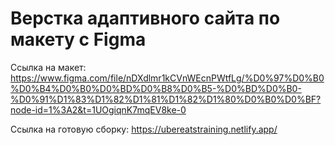 # Верстка адаптивного сайта по макету с Figma

Ссылка на макет:
https://www.figma.com/file/nDXdlmr1kCVnWEcnPWtfLg/%D0%97%D0%B0%D0%B4%D0%B0%D0%BD%D0%B8%D0%B5-%D0%BD%D0%B0-%D0%91%D1%83%D1%82%D1%81%D1%82%D1%80%D0%B0%D0%BF?node-id=1%3A2&t=1UOgiqnK7mqEV8ke-0

Ссылка на готовую сборку:
https://ubereatstraining.netlify.app/
